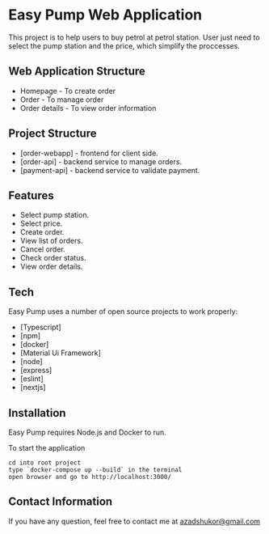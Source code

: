 # Easy Pump Web Application

This project is to help users to buy petrol at petrol station.
User just need to select the pump station and the price,
which simplify the proccesses.

## Web Application Structure

- Homepage - To create order
- Order - To manage order
- Order details - To view order information

## Project Structure

- [order-webapp] - frontend for client side.
- [order-api] - backend service to manage orders.
- [payment-api] - backend service to validate payment.

## Features

- Select pump station.
- Select price.
- Create order.
- View list of orders.
- Cancel order.
- Check order status.
- View order details.

## Tech

Easy Pump uses a number of open source projects to work properly:

- [Typescript]
- [npm]
- [docker]
- [Material Ui Framework]
- [node]
- [express]
- [eslint]
- [nextjs]

## Installation

Easy Pump requires Node.js and Docker to run.

To start the application

```
cd into root project
type `docker-compose up --build` in the terminal
open browser and go to http://localhost:3000/
```

## Contact Information

If you have any question, feel free to contact me at azadshukor@gmail.com

